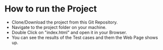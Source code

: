 # How to run the Project
* Clone/Download the project from this Git Repository.
* Navigate to the project folder on your machine.
* Double Click on "index.html" and open it in your Browser.
* You can see the results of the Test cases and them the Web Page shows up.
